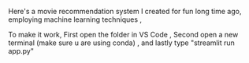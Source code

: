 Here's a movie recommendation system I created for fun long time ago, employing machine learning techniques ,

To make it work, First open the folder in VS Code , Second open a new terminal (make sure u are using conda) , and lastly type "streamlit run app.py" 
